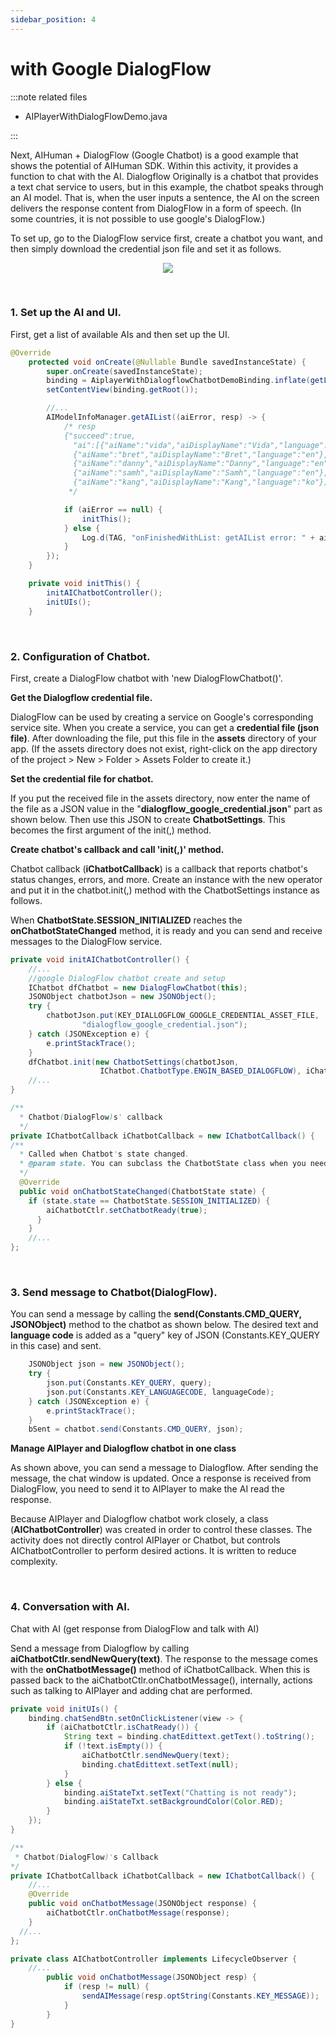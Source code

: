 ```yaml
---
sidebar_position: 4
---
```


# with Google DialogFlow

:::note related files

- AIPlayerWithDialogFlowDemo.java

:::

Next, AIHuman + DialogFlow (Google Chatbot) is a good example that shows the potential of AIHuman SDK. Within this activity, it provides a function to chat with the AI. Dialogflow Originally is a chatbot that provides a text chat service to users, but in this example, the chatbot speaks through an AI model. That is, when the user inputs a sentence, the AI on the screen delivers the response content from DialogFlow in a form of speech. (In some countries, it is not possible to use google's DialogFlow.)

To set up, go to the DialogFlow service first, create a chatbot you want, and then simply download the credential json file and set it as follows.

<p align="center">
<img src="/img/aihuman/android/Screenshot_20211207-005743.png" style={{zoom: "25%"}} />
</p>


<br/>

###  1. Set up the AI and UI.
First, get a list of available AIs and then set up the UI.

```java
@Override
    protected void onCreate(@Nullable Bundle savedInstanceState) {
        super.onCreate(savedInstanceState);
        binding = AiplayerWithDialogflowChatbotDemoBinding.inflate(getLayoutInflater());
        setContentView(binding.getRoot());

      	//...
        AIModelInfoManager.getAIList((aiError, resp) -> {
            /* resp
            {"succeed":true,
              "ai":[{"aiName":"vida","aiDisplayName":"Vida","language":"en"},
              {"aiName":"bret","aiDisplayName":"Bret","language":"en"},
              {"aiName":"danny","aiDisplayName":"Danny","language":"en"},
              {"aiName":"samh","aiDisplayName":"Samh","language":"en"},
              {"aiName":"kang","aiDisplayName":"Kang","language":"ko"}]}
             */

            if (aiError == null) {
                initThis();
            } else {
                Log.d(TAG, "onFinishedWithList: getAIList error: " + aiError);
            }
        });
    }

    private void initThis() {
        initAIChatbotController();
        initUIs();
    }
```


<br/>

###  2. Configuration of Chatbot.

First, create a DialogFlow chatbot with 'new DialogFlowChatbot()'.

**Get the Dialogflow credential file.**

DialogFlow can be used by creating a service on Google's corresponding service site. When you create a service, you can get a **credential file (json file)**. After downloading the file, put this file in the **assets** directory of your app. (If the assets directory does not exist, right-click on the app directory of the project > New > Folder > Assets Folder to create it.)

**Set the credential file for chatbot.**

If you put the received file in the assets directory, now enter the name of the file as a JSON value in the "**dialogflow_google_credential.json**" part as shown below. Then use this JSON to create **ChatbotSettings**. This becomes the first argument of the init(,) method.

**Create chatbot's callback and call 'init(,)' method.**

Chatbot callback (**iChatbotCallback**) is a callback that reports chatbot's status changes, errors, and more. Create an instance with the new operator and put it in the chatbot.init(,) method with the ChatbotSettings instance as follows. 

When **ChatbotState.SESSION_INITIALIZED** reaches the **onChatbotStateChanged** method, it is ready and you can send and receive messages to the DialogFlow service.

```java
private void initAIChatbotController() {
    //...
    //google DialogFlow chatbot create and setup 
    IChatbot dfChatbot = new DialogFlowChatbot(this);
    JSONObject chatbotJson = new JSONObject();
    try {
        chatbotJson.put(KEY_DIALLOGFLOW_GOOGLE_CREDENTIAL_ASSET_FILE,
                "dialogflow_google_credential.json");
    } catch (JSONException e) {
        e.printStackTrace();
    }
    dfChatbot.init(new ChatbotSettings(chatbotJson,
                    IChatbot.ChatbotType.ENGIN_BASED_DIALOGFLOW), iChatbotCallback);
    //...
}

/**
  * Chatbot(DialogFlow)s' callback 
  */
private IChatbotCallback iChatbotCallback = new IChatbotCallback() {
/**
  * Called when Chatbot's state changed.
  * @param state. You can subclass the ChatbotState class when you needed.
  */
  @Override
  public void onChatbotStateChanged(ChatbotState state) {
  	if (state.state == ChatbotState.SESSION_INITIALIZED) {
    	aiChatbotCtlr.setChatbotReady(true);
      }
    }
	//...
};

```


<br/>

###  3. Send message to Chatbot(DialogFlow).

 You can send a message by calling the **send(Constants.CMD_QUERY, JSONObject)** method to the chatbot as shown below. The desired text and **language code** is added as a "query" key of JSON (Constants.KEY_QUERY in this case) and sent.

```java
    JSONObject json = new JSONObject();
    try {
        json.put(Constants.KEY_QUERY, query);
        json.put(Constants.KEY_LANGUAGECODE, languageCode);
    } catch (JSONException e) {
        e.printStackTrace();
    }
    bSent = chatbot.send(Constants.CMD_QUERY, json);
```

**Manage AIPlayer and Dialogflow chatbot in one class**

As shown above, you can send a message to Dialogflow. After sending the message, the chat window is updated. Once a response is received from DialogFlow, you need to send it to AIPlayer to make the AI read the response.

Because AIPlayer and Dialogflow chatbot work closely, a class (**AIChatbotController**) was created in order to control these classes. The activity does not directly control AIPlayer or Chatbot, but controls AIChatbotController to perform desired actions. It is written to reduce complexity.


<br/>

###  4. Conversation with AI.

Chat with AI (get response from DialogFlow and talk with AI)

Send a message from Dialogflow by calling **aiChatbotCtlr.sendNewQuery(text)**. The response to the message comes with the **onChatbotMessage()** method of iChatbotCallback. When this is passed back to the aiChatbotCtlr.onChatbotMessage(), internally, actions such as talking to AIPlayer and adding chat are performed.

```java
private void initUIs() {
    binding.chatSendBtn.setOnClickListener(view -> {
        if (aiChatbotCtlr.isChatReady()) {
            String text = binding.chatEdittext.getText().toString();
            if (!text.isEmpty()) {
                aiChatbotCtlr.sendNewQuery(text);
                binding.chatEdittext.setText(null);
            }
        } else {
            binding.aiStateTxt.setText("Chatting is not ready");
            binding.aiStateTxt.setBackgroundColor(Color.RED);
        }
    });
}

/**
 * Chatbot(DialogFlow)'s Callback 
*/
private IChatbotCallback iChatbotCallback = new IChatbotCallback() {
	//...
	@Override
	public void onChatbotMessage(JSONObject response) {
  	    aiChatbotCtlr.onChatbotMessage(response);
    }
  //...
};

private class AIChatbotController implements LifecycleObserver {
    //...
        public void onChatbotMessage(JSONObject resp) {
            if (resp != null) {
                sendAIMessage(resp.optString(Constants.KEY_MESSAGE));
            }
        }
}

```
